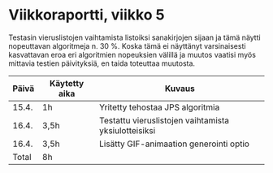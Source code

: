 # Viikkoraportti, viikko 5

Testasin vieruslistojen vaihtamista listoiksi sanakirjojen sijaan ja tämä näytti nopeuttavan algoritmeja n. 30 %. Koska tämä ei näyttänyt varsinaisesti kasvattavan eroa eri algoritmien nopeuksien välillä ja muutos vaatisi myös mittavia testien päivityksiä, en taida toteuttaa muutosta.

| Päivä | Käytetty aika | Kuvaus |
| ----- | ------------- | ------ |
| 15.4.  | 1h | Yritetty tehostaa JPS algoritmia |
| 16.4.  | 3,5h | Testattu vieruslistojen vaihtamista yksiulotteisiksi |
| 16.4.  | 3,5h | Lisätty GIF-animaation generointi optio |
| Total  | 8h |  |
